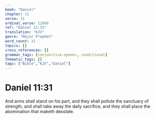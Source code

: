 ```yaml
---
book: "Daniel"
chapter: 11
verse: 31
ordinal_verse: 22068
ref: "Daniel 11:31"
translation: "KJV"
genre: "Major Prophet"
word_count: 31
topics: []
cross_references: []
grammar_tags: [conjunctive-opener, conditional]
thematic_tags: []
tags: ["Bible","KJV","Daniel"]
---
```


# Daniel 11:31

And arms shall stand on his part, and they shall pollute the sanctuary of strength, and shall take away the daily sacrifice, and they shall place the abomination that maketh desolate.
